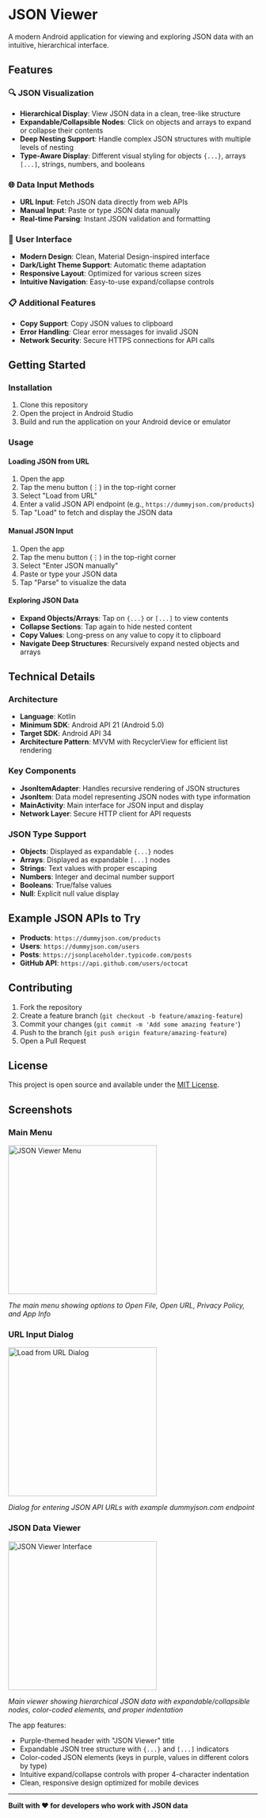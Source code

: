# JSON Viewer

A modern Android application for viewing and exploring JSON data with an intuitive, hierarchical interface.

## Features

### 🔍 **JSON Visualization**
- **Hierarchical Display**: View JSON data in a clean, tree-like structure
- **Expandable/Collapsible Nodes**: Click on objects and arrays to expand or collapse their contents
- **Deep Nesting Support**: Handle complex JSON structures with multiple levels of nesting
- **Type-Aware Display**: Different visual styling for objects `{...}`, arrays `[...]`, strings, numbers, and booleans

### 🌐 **Data Input Methods**
- **URL Input**: Fetch JSON data directly from web APIs
- **Manual Input**: Paste or type JSON data manually
- **Real-time Parsing**: Instant JSON validation and formatting

### 🎨 **User Interface**
- **Modern Design**: Clean, Material Design-inspired interface
- **Dark/Light Theme Support**: Automatic theme adaptation
- **Responsive Layout**: Optimized for various screen sizes
- **Intuitive Navigation**: Easy-to-use expand/collapse controls

### 📋 **Additional Features**
- **Copy Support**: Copy JSON values to clipboard
- **Error Handling**: Clear error messages for invalid JSON
- **Network Security**: Secure HTTPS connections for API calls

## Getting Started

### Installation
1. Clone this repository
2. Open the project in Android Studio
3. Build and run the application on your Android device or emulator

### Usage

#### Loading JSON from URL
1. Open the app
2. Tap the menu button (⋮) in the top-right corner
3. Select "Load from URL"
4. Enter a valid JSON API endpoint (e.g., `https://dummyjson.com/products`)
5. Tap "Load" to fetch and display the JSON data

#### Manual JSON Input
1. Open the app
2. Tap the menu button (⋮) in the top-right corner  
3. Select "Enter JSON manually"
4. Paste or type your JSON data
5. Tap "Parse" to visualize the data

#### Exploring JSON Data
- **Expand Objects/Arrays**: Tap on `{...}` or `[...]` to view contents
- **Collapse Sections**: Tap again to hide nested content
- **Copy Values**: Long-press on any value to copy it to clipboard
- **Navigate Deep Structures**: Recursively expand nested objects and arrays

## Technical Details

### Architecture
- **Language**: Kotlin
- **Minimum SDK**: Android API 21 (Android 5.0)
- **Target SDK**: Android API 34
- **Architecture Pattern**: MVVM with RecyclerView for efficient list rendering

### Key Components
- **JsonItemAdapter**: Handles recursive rendering of JSON structures
- **JsonItem**: Data model representing JSON nodes with type information
- **MainActivity**: Main interface for JSON input and display
- **Network Layer**: Secure HTTP client for API requests

### JSON Type Support
- **Objects**: Displayed as expandable `{...}` nodes
- **Arrays**: Displayed as expandable `[...]` nodes  
- **Strings**: Text values with proper escaping
- **Numbers**: Integer and decimal number support
- **Booleans**: True/false values
- **Null**: Explicit null value display

## Example JSON APIs to Try

- **Products**: `https://dummyjson.com/products`
- **Users**: `https://dummyjson.com/users`  
- **Posts**: `https://jsonplaceholder.typicode.com/posts`
- **GitHub API**: `https://api.github.com/users/octocat`

## Contributing

1. Fork the repository
2. Create a feature branch (`git checkout -b feature/amazing-feature`)
3. Commit your changes (`git commit -m 'Add some amazing feature'`)
4. Push to the branch (`git push origin feature/amazing-feature`)
5. Open a Pull Request

## License

This project is open source and available under the [MIT License](LICENSE).

## Screenshots

### Main Menu
<img src="menu.png" alt="JSON Viewer Menu" width="300">

*The main menu showing options to Open File, Open URL, Privacy Policy, and App Info*

### URL Input Dialog
<img src="input_url.png" alt="Load from URL Dialog" width="300">

*Dialog for entering JSON API URLs with example dummyjson.com endpoint*

### JSON Data Viewer
<img src="viewer.png" alt="JSON Viewer Interface" width="300">

*Main viewer showing hierarchical JSON data with expandable/collapsible nodes, color-coded elements, and proper indentation*

The app features:
- Purple-themed header with "JSON Viewer" title
- Expandable JSON tree structure with `{...}` and `[...]` indicators
- Color-coded JSON elements (keys in purple, values in different colors by type)
- Intuitive expand/collapse controls with proper 4-character indentation
- Clean, responsive design optimized for mobile devices

---

**Built with ❤️ for developers who work with JSON data**